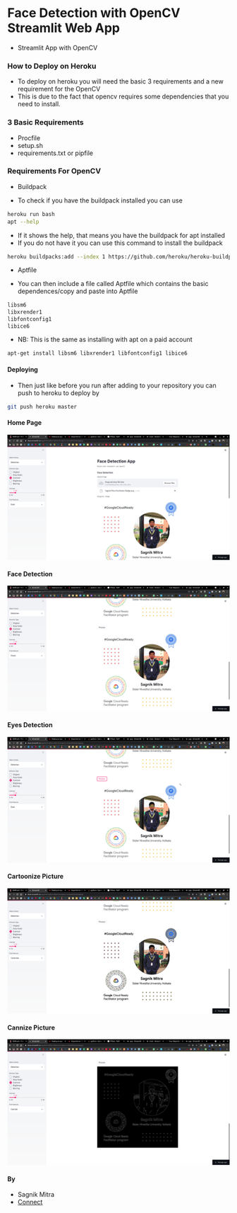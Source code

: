 # Face Detection with OpenCV Streamlit Web App
+ Streamlit App with OpenCV

### How to Deploy on Heroku
+ To deploy on heroku you will need the basic 3 requirements and a new requirement for the OpenCV
+ This is due to the fact that opencv requires some dependencies that you need to install.

### 3 Basic Requirements
+ Procfile
+ setup.sh
+ requirements.txt or pipfile

### Requirements For OpenCV
+ Buildpack
 - To check if you have the buildpack installed you can use
```bash
heroku run bash
apt --help
```
 - If it shows the help, that means you have the buildpack for apt installed
 - If you do not have it you can use this command to install the buildpack
 ```bash
 heroku buildpacks:add --index 1 https://github.com/heroku/heroku-buildpack-apt
 ```

+ Aptfile
- You can then include a file called Aptfile which contains the basic dependences/copy and paste into Aptfile
```
libsm6
libxrender1
libfontconfig1
libice6
```
+ NB: This is the same as installing with apt on a paid account
```bash
apt-get install libsm6 libxrender1 libfontconfig1 libice6
```

#### Deploying
+ Then just like before you run after adding to your repository you can push to heroku to deploy by
```bash
git push heroku master
```

#### Home Page
![](screenshots/stage1.png)

#### Face Detection
![](screenshots/faces.png)

#### Eyes Detection
![](screenshots/eye-detection.png)

#### Cartoonize Picture
![](screenshots/cartoonize.png)

#### Cannize Picture
![](screenshots/cannize.png)



#### By
+ Sagnik Mitra
+ [Connect](https://linkedin.com/in/sagnikmitra)

